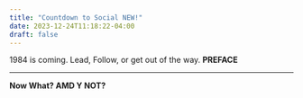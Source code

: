 ```yaml
---
title: "Countdown to Social NEW!"
date: 2023-12-24T11:18:22-04:00
draft: false
---
```

<html>
1984 is coming. Lead, Follow, or get out of the way.
<B>
<color=red>
PREFACE
</color>
<HR>
Now What? AMD Y NOT?
<html>